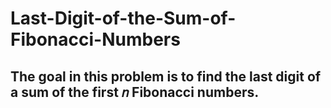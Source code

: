 # Last-Digit-of-the-Sum-of-Fibonacci-Numbers
## The goal in this problem is to find the last digit of a sum of the first 𝑛 Fibonacci numbers.
